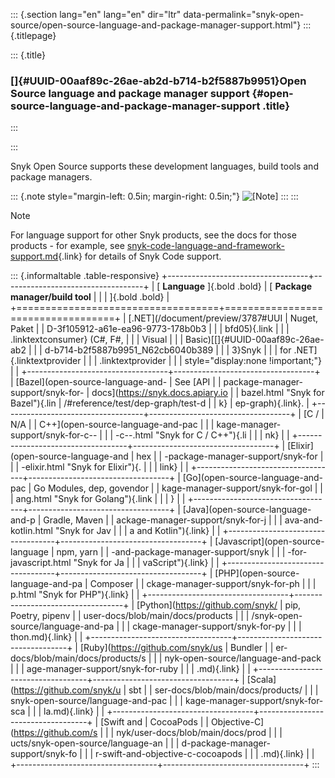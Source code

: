 ::: {.section lang="en" lang="en" dir="ltr" data-permalink="snyk-open-source/open-source-language-and-package-manager-support.html"}
::: {.titlepage}
<div>

::: {.title}
### []{#UUID-00aaf89c-26ae-ab2d-b714-b2f5887b9951}Open Source language and package manager support {#open-source-language-and-package-manager-support .title}
:::

</div>
:::

Snyk Open Source supports these development languages, build tools and
package managers.

::: {.note style="margin-left: 0.5in; margin-right: 0.5in;"}
![\[Note\]](../css/image/note.png)
:::
:::

Note

For language support for other Snyk products, see the docs for those
products - for example, see
[snyk-code-language-and-framework-support.md](https://github.com/snyk/user-docs/blob/main/docs/products/snyk-code/snyk-code-language-and-framework-support.md){.link}
for details of Snyk Code support.

::: {.informaltable .table-responsive}
+-----------------------------------+-----------------------------------+
| [ **Language** ]{.bold .bold}     | [ **Package manager/build tool**  |
|                                   | ]{.bold .bold}                    |
+===================================+===================================+
| [.NET](/document/preview/3787#UUI | Nuget, Paket                      |
| D-3f105912-a61e-ea96-9773-178b0b3 |                                   |
| bfd05){.link                      |                                   |
| .linktextconsumer} (C\#, F\#,     |                                   |
| Visual                            |                                   |
| Basic)[[]{#UUID-00aaf89c-26ae-ab2 |                                   |
| d-b714-b2f5887b9951_N62cb6040b389 |                                   |
| 3}Snyk                            |                                   |
| for .NET]{.linktextprovider       |                                   |
| .linktextprovider                 |                                   |
| style="display:none !important;"} |                                   |
+-----------------------------------+-----------------------------------+
| [Bazel](open-source-language-and- | See [API                          |
| package-manager-support/snyk-for- | docs](https://snyk.docs.apiary.io |
| bazel.html "Snyk for Bazel"){.lin | /#reference/test/dep-graph/test-d |
| k}                                | ep-graph){.link}.                 |
+-----------------------------------+-----------------------------------+
| [C /                              | N/A                               |
| C++](open-source-language-and-pac |                                   |
| kage-manager-support/snyk-for-c-- |                                   |
| -c--.html "Snyk for C / C++"){.li |                                   |
| nk}                               |                                   |
+-----------------------------------+-----------------------------------+
| [Elixir](open-source-language-and | hex                               |
| -package-manager-support/snyk-for |                                   |
| -elixir.html "Snyk for Elixir"){. |                                   |
| link}                             |                                   |
+-----------------------------------+-----------------------------------+
| [Go](open-source-language-and-pac | Go Modules, dep, govendor         |
| kage-manager-support/snyk-for-gol |                                   |
| ang.html "Snyk for Golang"){.link |                                   |
| }                                 |                                   |
+-----------------------------------+-----------------------------------+
| [Java](open-source-language-and-p | Gradle, Maven                     |
| ackage-manager-support/snyk-for-j |                                   |
| ava-and-kotlin.html "Snyk for Jav |                                   |
| a and Kotlin"){.link}             |                                   |
+-----------------------------------+-----------------------------------+
| [Javascript](open-source-language | npm, yarn                         |
| -and-package-manager-support/snyk |                                   |
| -for-javascript.html "Snyk for Ja |                                   |
| vaScript"){.link}                 |                                   |
+-----------------------------------+-----------------------------------+
| [PHP](open-source-language-and-pa | Composer                          |
| ckage-manager-support/snyk-for-ph |                                   |
| p.html "Snyk for PHP"){.link}     |                                   |
+-----------------------------------+-----------------------------------+
| [Python](https://github.com/snyk/ | pip, Poetry, pipenv               |
| user-docs/blob/main/docs/products |                                   |
| /snyk-open-source/language-and-pa |                                   |
| ckage-manager-support/snyk-for-py |                                   |
| thon.md){.link}                   |                                   |
+-----------------------------------+-----------------------------------+
| [Ruby](https://github.com/snyk/us | Bundler                           |
| er-docs/blob/main/docs/products/s |                                   |
| nyk-open-source/language-and-pack |                                   |
| age-manager-support/snyk-for-ruby |                                   |
| .md){.link}                       |                                   |
+-----------------------------------+-----------------------------------+
| [Scala](https://github.com/snyk/u | sbt                               |
| ser-docs/blob/main/docs/products/ |                                   |
| snyk-open-source/language-and-pac |                                   |
| kage-manager-support/snyk-for-sca |                                   |
| la.md){.link}                     |                                   |
+-----------------------------------+-----------------------------------+
| [Swift and                        | CocoaPods                         |
| Objective-C](https://github.com/s |                                   |
| nyk/user-docs/blob/main/docs/prod |                                   |
| ucts/snyk-open-source/language-an |                                   |
| d-package-manager-support/snyk-fo |                                   |
| r-swift-and-objective-c-cocoapods |                                   |
| .md){.link}                       |                                   |
+-----------------------------------+-----------------------------------+
:::
